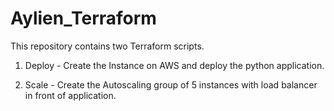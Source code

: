 # Aylien_Terraform

This repository contains two Terraform scripts.

1) Deploy - Create the Instance on AWS and deploy the python application.

2) Scale - Create the Autoscaling group of 5 instances with load balancer in front of application.
